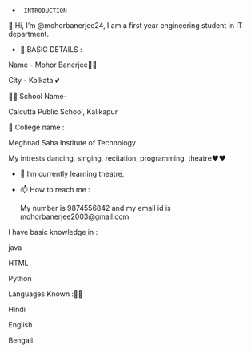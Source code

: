 -      INTRODUCTION
👋 Hi, I’m @mohorbanerjee24, I am a first year engineering student in IT department. 
- 👀 BASIC DETAILS  :

Name - Mohor Banerjee👩👩

City - Kolkata 💕

🏩🏩 School Name- 

Calcutta Public School, Kalikapur 

🏬 College name :

Meghnad Saha Institute of Technology

 My intrests
    dancing, singing, recitation, programming, theatre❤❤ 
    
- 🌱 I’m currently learning theatre,
- 📫 How to reach me : 

    My number is 9874556842 and my email id is mohorbanerjee2003@gmail.com


I have basic knowledge in :


java

HTML

Python

Languages Known :💯🔅

Hindi

English

Bengali

<!---
mohorbanerjee24/mohorbanerjee24 is a ✨ special ✨ repository because its `README.md` (this file) appears on your GitHub profile.
You can click the Preview link to take a look at your changes.
--->
